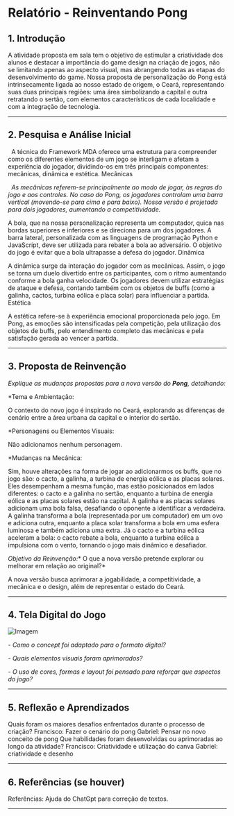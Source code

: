 # Relatório - Reinventando Pong


## 1. Introdução  
A atividade proposta em sala tem o objetivo de estimular a criatividade dos alunos e destacar a importância do game design na criação de jogos, não se limitando apenas ao aspecto visual, mas abrangendo todas as etapas do desenvolvimento do game.
Nossa proposta de personalização do Pong está intrinsecamente ligada ao nosso estado de origem, o Ceará, representando suas duas principais regiões: uma área simbolizando a capital e outra retratando o sertão, com elementos característicos de cada localidade e com a integração de tecnologia.

 
---

## 2. Pesquisa e Análise Inicial  
&nbsp;&nbsp;A técnica do Framework MDA oferece uma estrutura para compreender como os diferentes elementos de um jogo se interligam e afetam a experiência do jogador, dividindo-os em três principais componentes: mecânicas, dinâmica e estética.
Mecânicas

&nbsp;&nbsp;*As mecânicas referem-se principalmente ao modo de jogar, às regras do jogo e aos controles. No caso do Pong, os jogadores controlam uma barra vertical (movendo-se para cima e para baixo). Nossa versão é projetada para dois jogadores, aumentando a competitividade.*

A bola, que na nossa personalização representa um computador, quica nas bordas superiores e inferiores e se direciona para um dos jogadores. A barra lateral, personalizada com as linguagens de programação Python e JavaScript, deve ser utilizada para rebater a bola ao adversário. O objetivo do jogo é evitar que a bola ultrapasse a defesa do jogador.
Dinâmica

A dinâmica surge da interação do jogador com as mecânicas. Assim, o jogo se torna um duelo divertido entre os participantes, com o ritmo aumentando conforme a bola ganha velocidade. Os jogadores devem utilizar estratégias de ataque e defesa, contando também com os objetos de buffs (como a galinha, cactos, turbina eólica e placa solar) para influenciar a partida.
Estética

A estética refere-se à experiência emocional proporcionada pelo jogo. Em Pong, as emoções são intensificadas pela competição, pela utilização dos objetos de buffs, pelo entendimento completo das mecânicas e pela satisfação gerada ao vencer a partida.



---

## 3. Proposta de Reinvenção  
*Explique as mudanças propostas para a nova versão do **Pong**, detalhando:*  

*Tema e Ambientação:

O contexto do novo jogo é inspirado no Ceará, explorando as diferenças de cenário entre a área urbana da capital e o interior do sertão.

*Personagens ou Elementos Visuais:

Não adicionamos nenhum personagem.

*Mudanças na Mecânica:

Sim, houve alterações na forma de jogar ao adicionarmos os buffs, que no jogo são: o cacto, a galinha, a turbina de energia eólica e as placas solares. Eles desempenham a mesma função, mas estão posicionados em lados diferentes: o cacto e a galinha no sertão, enquanto a turbina de energia eólica e as placas solares estão na capital.
A galinha e as placas solares adicionam uma bola falsa, desafiando o oponente a identificar a verdadeira. A galinha transforma a bola (representada por um computador) em um ovo e adiciona outra, enquanto a placa solar transforma a bola em uma esfera luminosa e também adiciona uma extra.
Já o cacto e a turbina eólica aceleram a bola: o cacto rebate a bola, enquanto a turbina eólica a impulsiona com o vento, tornando o jogo mais dinâmico e desafiador.


*Objetivo da Reinvenção:** O que a nova versão pretende explorar ou melhorar em relação ao original?*

A nova versão busca aprimorar a jogabilidade, a competitividade, a mecânica e o design, além de representar o estado do Ceará.


---

## 4. Tela Digital do Jogo  
![Imagem](midia/pong.jpeg)

*- Como o concept foi adaptado para o formato digital?*

*- Quais elementos visuais foram aprimorados?*  

*- O uso de cores, formas e layout foi pensado para reforçar que aspectos do jogo?*  

---

## 5. Reflexão e Aprendizados  
Quais foram os maiores desafios enfrentados durante o processo de criação?
Francisco: Fazer o cenário do pong
Gabriel: Pensar no novo conceito de pong
Que habilidades foram desenvolvidas ou aprimoradas ao longo da atividade?
Francisco: Criatividade e utilização do canva
Gabriel: criatividade e desenho

---

## 6. Referências (se houver)  
Referências: Ajuda do ChatGpt para correção de textos.

---
